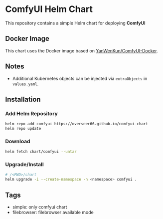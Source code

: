 # ComfyUI Helm Chart

This repository contains a simple Helm chart for deploying **ComfyUI**

## Docker Image

This chart uses the Docker image based on [YanWenKun/ComfyUI-Docker](https://github.com/YanWenKun/ComfyUI-Docker).

## Notes

- Additional Kubernetes objects can be injected via `extraObjects` in `values.yaml`.

## Installation

### Add Helm Repository

```bash
helm repo add comfyui https://overseer66.github.io/comfyui-chart
helm repo update
```

### Download

```bash
helm fetch chart/comfyui --untar
```

### Upgrade/Install

```bash
# /<PWD>/chart
helm upgrade -i --create-namespace -n <namespace> comfyui .
```

## Tags

- simple: only comfyui chart
- filebrowser: filebrowser available mode
